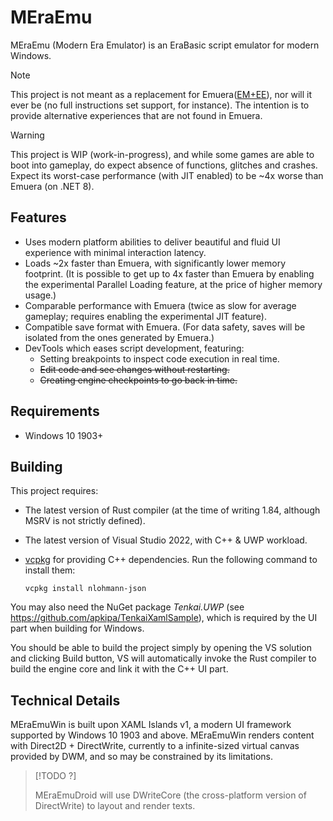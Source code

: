 # MEraEmu

MEraEmu (Modern Era Emulator) is an EraBasic script emulator for modern Windows.

> [!NOTE]
> This project is not meant as a replacement for Emuera([EM+EE](https://evilmask.gitlab.io/emuera.em.doc/index.html)), nor will it ever be (no full instructions set support, for instance). The intention is to provide alternative experiences that are not found in Emuera.

> [!WARNING]
> This project is WIP (work-in-progress), and while some games are able to boot into gameplay, do expect absence of functions, glitches and crashes. Expect its worst-case performance (with JIT enabled) to be ~4x worse than Emuera (on .NET 8).

## Features

* Uses modern platform abilities to deliver beautiful and fluid UI experience with minimal interaction latency.
* Loads ~2x faster than Emuera, with significantly lower memory footprint. (It is possible to get up to 4x faster than Emuera by enabling the experimental Parallel Loading feature, at the price of higher memory usage.)
* Comparable performance with Emuera (twice as slow for average gameplay; requires enabling the experimental JIT feature).
* Compatible save format with Emuera. (For data safety, saves will be isolated from the ones generated by Emuera.)
* DevTools which eases script development, featuring:
  * Setting breakpoints to inspect code execution in real time.
  * ~~Edit code and see changes without restarting.~~
  * ~~Creating engine checkpoints to go back in time.~~

## Requirements

* Windows 10 1903+

## Building

This project requires:

* The latest version of Rust compiler (at the time of writing 1.84, although MSRV is not strictly defined).
* The latest version of Visual Studio 2022, with C++ & UWP workload.
* [vcpkg](https://github.com/microsoft/vcpkg) for providing C++ dependencies. Run the following command to install them:

  ```shell
  vcpkg install nlohmann-json
  ```

You may also need the NuGet package *Tenkai.UWP* (see https://github.com/apkipa/TenkaiXamlSample), which is required by the UI part when building for Windows.

You should be able to build the project simply by opening the VS solution and clicking Build button, VS will automatically invoke the Rust compiler to build the engine core and link it with the C++ UI part.

## Technical Details

MEraEmuWin is built upon XAML Islands v1, a modern UI framework supported by Windows 10 1903 and above. MEraEmuWin renders content with Direct2D + DirectWrite, currently to a infinite-sized virtual canvas provided by DWM, and so may be constrained by its limitations.

> [!TODO ?]
>
> MEraEmuDroid will use DWriteCore (the cross-platform version of DirectWrite) to layout and render texts.